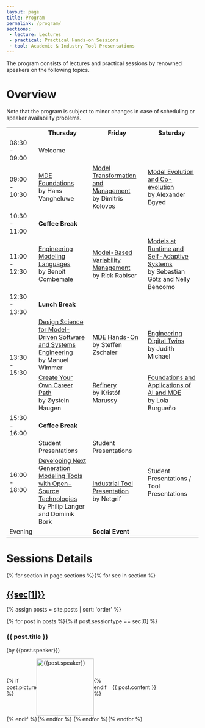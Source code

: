 ```yaml
---
layout: page
title: Program
permalink: /program/
sections:
 - lecture: Lectures
 - practical: Practical Hands-on Sessions
 - tool: Academic & Industry Tool Presentations
---
```


The program consists of lectures and practical sessions by renowned speakers on the following topics.

# Overview
Note that the program is subject to minor changes in case of scheduling or speaker availability problems.

<table class="program">
<tr>
  <th style="width:10%"></th>
  <th style="width:30%">Thursday</th>
  <th style="width:30%">Friday</th>
  <th style="width:30%">Saturday</th>
</tr>
<tr>
  <td>08:30 - 09:00</td>
  <td>Welcome</td>
  <td></td>
  <td></td>
</tr>
<tr>
<td>09:00 - 10:30</td>
<td><a href="#MDE-Foundations">MDE Foundations</a><br /><span class="author">by Hans Vangheluwe</span></td>
<td><a href="#Model-Transformation">Model Transformation and Management</a><br /><span class="author">by Dimitris Kolovos</span></td>
<td><a href="#Model-Evolution">Model Evolution and Co-evolution</a><br /><span class="author">by Alexander Egyed</span></td>
</tr>
  
<tr>
<td>10:30 - 11:00</td>
<td colspan="3"><b>Coffee Break</b></td>
</tr>
  
<tr>
<td>11:00 - 12:30</td>
<td><a href="#Engineering-Modeling-Languages">Engineering Modeling Languages</a><br /><span class="author">by Benoît Combemale</span></td>
<td><a href="#Model-Based-Variability-Management">Model-Based Variability Management</a><br /><span class="author">by Rick Rabiser</span></td>
<td><a href="#Models-At-Runtime">Models at Runtime and Self-Adaptive Systems</a><br /><span class="author">by Sebastian Götz and Nelly Bencomo</span></td>
</tr>
<tr>
<td>12:30 - 13:30</td>
<td colspan="3"><b>Lunch Break</b></td>
</tr>
<tr>
<td rowspan="2">13:30 - 15:30</td>
<td><a href="#Design-Science-for-MDE">Design Science for Model-Driven Software and Systems Engineering</a><br /><span class="author">by Manuel Wimmer</span></td>
<td><a href="#MDE-Hands-On">MDE Hands-On</a><br /><span class="author">by Steffen Zschaler</span></td>
<td><a href="#Engineering-Digital-Twins">Engineering Digital Twins</a><br /><span class="author">by Judith Michael</span></td>
</tr>
<tr>
<td><a href="#Create-Your-Career-Path">Create Your Own Career Path</a><br /><span class="author">by Øystein Haugen</span></td>
<td><a href="#Refinery">Refinery</a><br /><span class="author">by Kristóf Marussy</span></td>
<td><a href="#Foundations-And-Applications-Of-AI-and-MDE">Foundations and Applications of AI and MDE</a><br /><span class="author">by Lola Burgueño</span></td>
</tr>
<tr>
<td>15:30 - 16:00</td>
<td colspan="3"><b>Coffee Break</b></td>
</tr>
<tr>
<td rowspan="2">16:00 - 18:00</td>
<td>Student Presentations</td>
<td>Student Presentations</td>
<td rowspan="2">Student Presentations / Tool Presentations</td>
</tr>
<tr>
<td><a href="#Developing-Next-Generation-Modeling-Tools">Developing Next Generation Modeling Tools with Open-Source Technologies</a><br /><span class="author">by Philip Langer and Dominik Bork</span></td>
<td><a href="#Netgrif">Industrial Tool Presentation</a><br /><span class="author">by Netgrif</span></td>
</tr>
<tr>
<td>Evening</td>
<td></td>
<td><b>Social Event</b></td>
<td></td>
</tr>
</table>


# Sessions Details
{% for section in page.sections %}{% for sec in section %}
<h2 style="text-decoration:underline;"> {{sec[1]}} </h2>

{% assign posts = site.posts | sort: 'order' %}

{% for post in posts %}{% if post.sessiontype == sec[0] %}
  <h3 id="{{ post.permalink }}">{{ post.title }}</h3>
  <p>(by {{post.speaker}})</p>
  
  <div style="display:flex;align-items:center; justify-content: center;">
  {% if post.picture %}
  <img src="{{post.picture}}" style="height:150px;" alt="{{post.speaker}}" />
  {% endif %}
  <div style="padding:15px;width:100%;">
   {{ post.content }}
  </div>
  </div>
{% endif %}{% endfor %}
{% endfor %}{% endfor %} 




